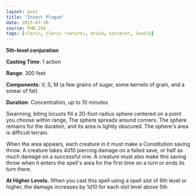 ```yaml
---
layout: post
title: "Insect Plague"
date: 2015-07-30
source: PHB.254
tags: [cleric, cleric (nature), druid, sorcerer, level5]
---
```


**5th-level conjuration**

**Casting Time**: 1 action

**Range**: 300 feet

**Components**: V, S, M (a few grains of sugar, some kernels of grain, and a smear of fat)

**Duration**: Concentration, up to 10 minutes

Swarming, biting locusts fill a 20-foot-radius sphere centered on a point you choose within range, The sphere spreads around corners. The sphere remains for the duration, and its area is lightly obscured. The sphere's area is difficult terrain.

When the area appears, each creature in it must make a Constitution saving throw. A creature takes 4d10 piercing damage on a failed save, or half as much damage on a successful one. A creature must also make this saving throw when it enters the spell's area for the first time on a turn or ends its turn there.

**At Higher Levels.** When you cast this spell using a spell slot of 6th level or higher, the damage increases by 1d10 for each slot level above 5th.

